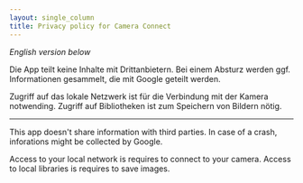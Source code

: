 ```yaml
---
layout: single_column
title: Privacy policy for Camera Connect
---
```


*English version below*

Die App teilt keine Inhalte mit Drittanbietern. Bei einem Absturz werden ggf. Informationen gesammelt, die mit Google geteilt werden.

Zugriff auf das lokale Netzwerk ist für die Verbindung mit der Kamera notwending.
Zugriff auf Bibliotheken ist zum Speichern von Bildern nötig.

--------------

This app doesn't share information with third parties. In case of a crash, inforations might be collected by Google.

Access to your local network is requires to connect to your camera.
Access to local libraries is requires to save images.